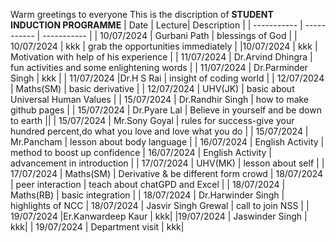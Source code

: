 Warm greetings to everyone 
This is the discription of **STUDENT INDUCTION PROGRAMME**
| Date | Lecture| Description |
| ----------- | ----------- | ----------- |
| 10/07/2024 | Gurbani Path | blessings of God |
| 10/07/2024 | kkk | grab the opportunities immediately |
|10/07/2024 | kkk | Motivation with help of his experience |
| 11/07/2024 | Dr.Arvind Dhingra | fun activities and some enlightening words |
| 11/07/2024 | Dr.Parminder Singh | kkk |
| 11/07/2024 |Dr.H S Rai | insight of coding world |
| 12/07/2024 | Maths(SM) | basic derivative |
| 12/07/2024 | UHV(JK) | basic about Universal Human Values |
| 15/07/2024 | Dr.Randhir Singh | how to make github pages |
| 15/07/2024 | Dr.Pyare Lal | Believe in yourself and be down to earth ||
| 15/07/2024 | Mr.Sony Goyal | rules for success-give your hundred percent,do what you love and love what you do |
| 15/07/2024 | Mr.Pancham | lesson about body language |
| 16/07/2024 | English Activity | method to boost up confidence |
16/07/2024 | English Activity | advancement in introduction |
| 17/07/2024 | UHV(MK) | lesson about self |
| 17/07/2024 | Maths(SM) | Derivative & be different form crowd | 18/07/2024 | peer interaction | teach about chatGPD and Excel |
| 18/07/2024 | Maths(RB) | basic integration |
| 18/07/2024 | Dr.Harwinder Singh | highlights of NCC 
| 18/07/2024 | Jasvir Singh Grewal | call to join NSS |
| 19/07/2024 |Er.Kanwardeep Kaur | kkk|
|19/07/2024 | Jaswinder Singh | kkk|
| 19/07/2024 | Department visit | kkk|

